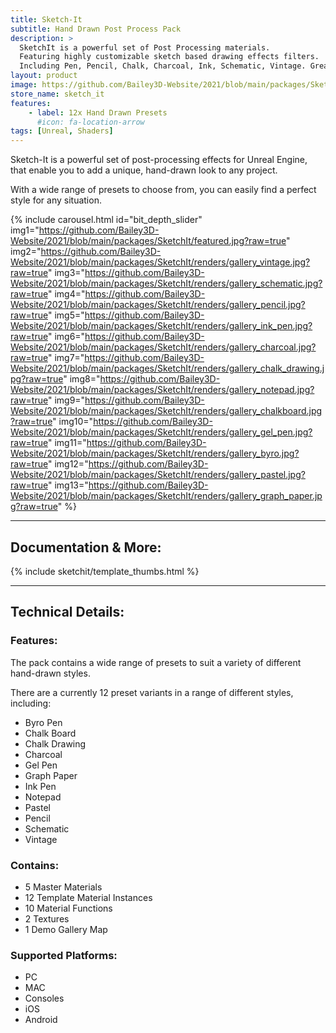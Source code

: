```yaml
---
title: Sketch-It
subtitle: Hand Drawn Post Process Pack
description: >
  SketchIt is a powerful set of Post Processing materials.
  Featuring highly customizable sketch based drawing effects filters.
  Including Pen, Pencil, Chalk, Charcoal, Ink, Schematic, Vintage. Great for hand drawn sketch, line art, and outline effects.
layout: product
image: https://github.com/Bailey3D-Website/2021/blob/main/packages/SketchIt/featured.jpg?raw=true
store_name: sketch_it
features:
    - label: 12x Hand Drawn Presets
      #icon: fa-location-arrow
tags: [Unreal, Shaders]
---
```

Sketch-It is a powerful set of post-processing effects for Unreal Engine, that enable you to add a unique, hand-drawn look to any project.

With a wide range of presets to choose from, you can easily find a perfect style for any situation.

{% include carousel.html id="bit_depth_slider"
  img1="https://github.com/Bailey3D-Website/2021/blob/main/packages/SketchIt/featured.jpg?raw=true"
  img2="https://github.com/Bailey3D-Website/2021/blob/main/packages/SketchIt/renders/gallery_vintage.jpg?raw=true"
  img3="https://github.com/Bailey3D-Website/2021/blob/main/packages/SketchIt/renders/gallery_schematic.jpg?raw=true"
  img4="https://github.com/Bailey3D-Website/2021/blob/main/packages/SketchIt/renders/gallery_pencil.jpg?raw=true"
  img5="https://github.com/Bailey3D-Website/2021/blob/main/packages/SketchIt/renders/gallery_ink_pen.jpg?raw=true"
  img6="https://github.com/Bailey3D-Website/2021/blob/main/packages/SketchIt/renders/gallery_charcoal.jpg?raw=true"
  img7="https://github.com/Bailey3D-Website/2021/blob/main/packages/SketchIt/renders/gallery_chalk_drawing.jpg?raw=true"
  img8="https://github.com/Bailey3D-Website/2021/blob/main/packages/SketchIt/renders/gallery_notepad.jpg?raw=true"
  img9="https://github.com/Bailey3D-Website/2021/blob/main/packages/SketchIt/renders/gallery_chalkboard.jpg?raw=true"
  img10="https://github.com/Bailey3D-Website/2021/blob/main/packages/SketchIt/renders/gallery_gel_pen.jpg?raw=true"
  img11="https://github.com/Bailey3D-Website/2021/blob/main/packages/SketchIt/renders/gallery_byro.jpg?raw=true"
  img12="https://github.com/Bailey3D-Website/2021/blob/main/packages/SketchIt/renders/gallery_pastel.jpg?raw=true"
  img13="https://github.com/Bailey3D-Website/2021/blob/main/packages/SketchIt/renders/gallery_graph_paper.jpg?raw=true"
%}

---

## **Documentation & More:**

{% include sketchit/template_thumbs.html %}

---

## **Technical Details:**

### **Features:**

The pack contains a wide range of presets to suit a variety of different hand-drawn styles.

There are a currently 12 preset variants in a range of different styles, including:

- Byro Pen
- Chalk Board
- Chalk Drawing
- Charcoal
- Gel Pen
- Graph Paper
- Ink Pen
- Notepad
- Pastel
- Pencil
- Schematic
- Vintage

### **Contains:**

- 5 Master Materials
- 12 Template Material Instances
- 10 Material Functions
- 2 Textures
- 1 Demo Gallery Map


### **Supported Platforms:**

- PC
- MAC
- Consoles
- iOS
- Android
